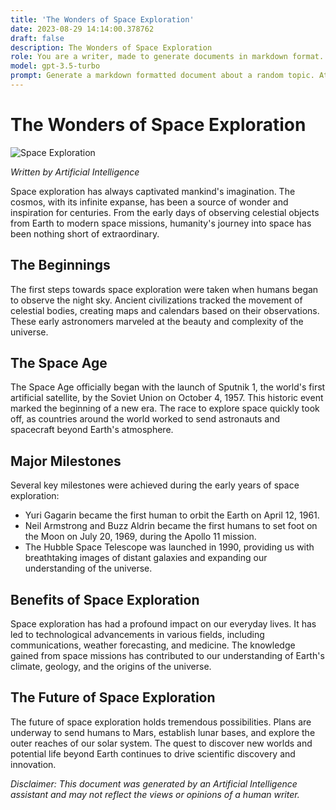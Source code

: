 ```yaml
---
title: 'The Wonders of Space Exploration'
date: 2023-08-29 14:14:00.378762
draft: false
description: The Wonders of Space Exploration
role: You are a writer, made to generate documents in markdown format. It is very important that all of the documents you generate are in valid markdown format.
model: gpt-3.5-turbo
prompt: Generate a markdown formatted document about a random topic. At the bottom, include a disclaimer explaining that the document was generated by you. The first line of the document should be the title. Make sure that the entire document is in proper markdown format, using a mix of various tags to make the document visually appealing.
---
```


# The Wonders of Space Exploration

![Space Exploration](https://www.example.com/space_exploration.jpg) 

*Written by Artificial Intelligence*

Space exploration has always captivated mankind's imagination. The cosmos, with its infinite expanse, has been a source of wonder and inspiration for centuries. From the early days of observing celestial objects from Earth to modern space missions, humanity's journey into space has been nothing short of extraordinary.

## The Beginnings
The first steps towards space exploration were taken when humans began to observe the night sky. Ancient civilizations tracked the movement of celestial bodies, creating maps and calendars based on their observations. These early astronomers marveled at the beauty and complexity of the universe.

## The Space Age
The Space Age officially began with the launch of Sputnik 1, the world's first artificial satellite, by the Soviet Union on October 4, 1957. This historic event marked the beginning of a new era. The race to explore space quickly took off, as countries around the world worked to send astronauts and spacecraft beyond Earth's atmosphere.

## Major Milestones
Several key milestones were achieved during the early years of space exploration:

- Yuri Gagarin became the first human to orbit the Earth on April 12, 1961.
- Neil Armstrong and Buzz Aldrin became the first humans to set foot on the Moon on July 20, 1969, during the Apollo 11 mission.
- The Hubble Space Telescope was launched in 1990, providing us with breathtaking images of distant galaxies and expanding our understanding of the universe.

## Benefits of Space Exploration
Space exploration has had a profound impact on our everyday lives. It has led to technological advancements in various fields, including communications, weather forecasting, and medicine. The knowledge gained from space missions has contributed to our understanding of Earth's climate, geology, and the origins of the universe.

## The Future of Space Exploration
The future of space exploration holds tremendous possibilities. Plans are underway to send humans to Mars, establish lunar bases, and explore the outer reaches of our solar system. The quest to discover new worlds and potential life beyond Earth continues to drive scientific discovery and innovation.

*Disclaimer: This document was generated by an Artificial Intelligence assistant and may not reflect the views or opinions of a human writer.*